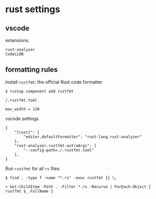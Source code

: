# rust settings

## vscode

extensions:

```
rust-analyzer
CodeLLDB
```

## formatting rules

Install `rustfmt`: the official Rust code formatter

```
$ rustup component add rustfmt
```

`/.rustfmt.toml`

```
max_width = 120
```

vscode settings

```
{
    "[rust]": {
        "editor.defaultFormatter": "rust-lang.rust-analyzer"
    },
    "rust-analyzer.rustfmt.extraArgs": [
		"--config-path=./.rustfmt.toml"
	],
}
```

Run `rustfmt` for all `rs` files

```
$ find . -type f -name "*.rs" -exec rustfmt {} \;

> Get-ChildItem -Path . -Filter *.rs -Recurse | ForEach-Object { rustfmt $_.FullName }
```
